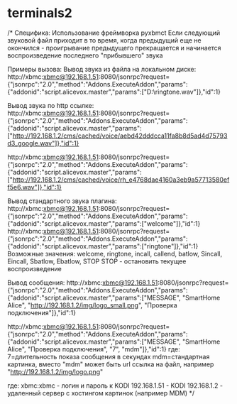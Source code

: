 # terminals2

/* Специфика:
Использование фреймворка pyxbmct
Если следующий звуковой файл приходит в то время, когда предыдущий еще не окончился - проигрывание предыдущего прекращается и начинается воспроизведение последнего "прибывшего" звука

Примеры вызова:
Вывод звука из файла на локальном диске:
http://xbmc:xbmc@192.168.1.51:8080/jsonrpc?request={"jsonrpc":"2.0","method":"Addons.ExecuteAddon","params":{"addonid":"script.alicevox.master","params":["D:\\ringtone.wav"]},"id":1}

Вывод звука по http ссылке:
http://xbmc:xbmc@192.168.1.51:8080/jsonrpc?request={"jsonrpc":"2.0","method":"Addons.ExecuteAddon","params":{"addonid":"script.alicevox.master","params":["http://192.168.1.2/cms/cached/voice/aebd42dddcca11fa8b8d5ad4d75793d3_google.wav"]},"id":1}

http://xbmc:xbmc@192.168.1.51:8080/jsonrpc?request={"jsonrpc":"2.0","method":"Addons.ExecuteAddon","params":{"addonid":"script.alicevox.master","params":["http://192.168.1.2/cms/cached/voice/rh_e4768dae4160a3eb9a57713580eff5e6.wav"]},"id":1}

Вывод стандартного звука плагина:
http://xbmc:xbmc@192.168.1.51:8080/jsonrpc?request={"jsonrpc":"2.0","method":"Addons.ExecuteAddon","params":{"addonid":"script.alicevox.master","params":["welcome"]},"id":1}
http://xbmc:xbmc@192.168.1.51:8080/jsonrpc?request={"jsonrpc":"2.0","method":"Addons.ExecuteAddon","params":{"addonid":"script.alicevox.master","params":["ringtone"]},"id":1}
Возможные значения: welcome, ringtone, incall, callend, batlow, Sincall, Eincall, Sbatlow, Ebatlow, STOP
STOP - остановить текущее воспроизведение


Вывод сообщения:
http://xbmc:xbmc@192.168.1.51:8080/jsonrpc?request={"jsonrpc":"2.0","method":"Addons.ExecuteAddon","params":{"addonid":"script.alicevox.master","params":["MESSAGE", "SmartHome Alice", "http://192.168.1.2/img/logo_small.png", "Проверка подключения"]},"id":1}

http://xbmc:xbmc@192.168.1.51:8080/jsonrpc?request={"jsonrpc":"2.0","method":"Addons.ExecuteAddon","params":{"addonid":"script.alicevox.master","params":["MESSAGE", "SmartHome Alice", "Проверка подключения", "7", "mdm"]},"id":1}
где:
7=длительность показа сообщения в секундах
mdm=стандартная картинка, вместо "mdm" может быть url ссылка на файл, например "http://192.168.1.2/img/logo.png"
 
где:
xbmc:xbmc - логин и пароль к KODI
192.168.1.51 - KODI
192.168.1.2 - удаленный сервер с хостингом картинок (например MDM) */
